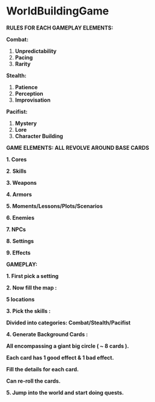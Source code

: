 # WorldBuildingGame

**RULES FOR EACH GAMEPLAY ELEMENTS:**

**Combat:**

1.  **Unpredictability**
2.  **Pacing**
3.  **Rarity**

**Stealth:**

1.  **Patience**
2.  **Perception**
3.  **Improvisation**

**Pacifist:**

1.  **Mystery**
2.  **Lore**
3.  **Character Building**

**GAME ELEMENTS: ALL REVOLVE AROUND BASE CARDS**

**1. Cores**

**2**. **Skills**

**3. Weapons**

**4. Armors**

**5. Moments/Lessons/Plots/Scenarios**

**6. Enemies**

**7. NPCs**

**8. Settings**

**9. Effects**

**GAMEPLAY:**

**1. First pick a setting**

**2. Now fill the map :**

**5 locations**

**3. Pick the skills :**

**Divided into categories: Combat/Stealth/Pacifist**

**4. Generate Background Cards :**

**All encompassing a giant big circle ( ~ 8 cards ).**

**Each card has 1 good effect & 1 bad effect.**

**Fill the details for each card.**

**Can re-roll the cards.**

**5. Jump into the world and start doing quests.**
